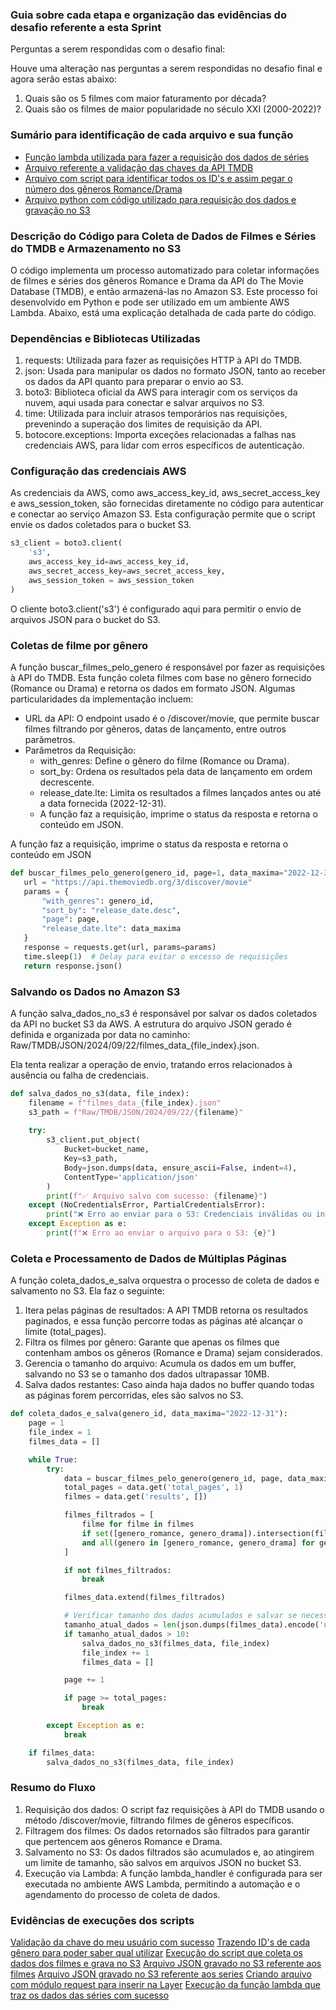 ### Guia sobre cada etapa e organização das evidências do desafio referente a esta Sprint

Perguntas a serem respondidas com o desafio final:

Houve uma alteração nas perguntas a serem respondidas no desafio final e agora serão estas abaixo:

1. Quais são os 5 filmes com maior faturamento por década?
2. Quais são os filmes de maior popularidade no século XXI (2000-2022)?

### Sumário para identificação de cada arquivo e sua função
- [Função lambda utilizada para fazer a requisição dos dados de séries](./lambda_function.py)
- [Arquivo referente a validação das chaves da API TMDB](./script_autenticacao_tmdb.py)
- [Arquivo com script para identificar todos os ID's e assim pegar o número dos gêneros Romance/Drama](./scritp_genero_id.py)
- [Arquivo python com código utilizado para requisição dos dados e gravação no S3](./script_lambda_tmdb.py)



### Descrição do Código para Coleta de Dados de Filmes e Séries do TMDB e Armazenamento no S3

O código implementa um processo automatizado para coletar informações de filmes e séries dos gêneros Romance e Drama da API do The Movie Database (TMDB), e então armazená-las no Amazon S3. Este processo foi desenvolvido em Python e pode ser utilizado em um ambiente AWS Lambda. Abaixo, está uma explicação detalhada de cada parte do código.

### Dependências e Bibliotecas Utilizadas

1. requests: Utilizada para fazer as requisições HTTP à API do TMDB.
2. json: Usada para manipular os dados no formato JSON, tanto ao receber os dados da API quanto para preparar o envio ao S3.
3. boto3: Biblioteca oficial da AWS para interagir com os serviços da nuvem, aqui usada para conectar e salvar arquivos no S3.
4. time: Utilizada para incluir atrasos temporários nas requisições, prevenindo a superação dos limites de requisição da API.
5. botocore.exceptions: Importa exceções relacionadas a falhas nas credenciais AWS, para lidar com erros específicos de autenticação.


### Configuração das credenciais AWS

As credenciais da AWS, como aws_access_key_id, aws_secret_access_key e aws_session_token, são fornecidas diretamente no código para autenticar e conectar ao serviço Amazon S3. Esta configuração permite que o script envie os dados coletados para o bucket S3.

```python
s3_client = boto3.client(
    's3',
    aws_access_key_id=aws_access_key_id,
    aws_secret_access_key=aws_secret_access_key,
    aws_session_token = aws_session_token
)
```
O cliente boto3.client('s3') é configurado aqui para permitir o envio de arquivos JSON para o bucket do S3.

### Coletas de filme por gênero

A função buscar_filmes_pelo_genero é responsável por fazer as requisições à API do TMDB. Esta função coleta filmes com base no gênero fornecido (Romance ou Drama) e retorna os dados em formato JSON. Algumas particularidades da implementação incluem:

- URL da API: O endpoint usado é o /discover/movie, que permite buscar filmes filtrando por gêneros, datas de lançamento, entre outros parâmetros.
- Parâmetros da Requisição:
    - with_genres: Define o gênero do filme (Romance ou Drama).
    - sort_by: Ordena os resultados pela data de lançamento em ordem decrescente.
    - release_date.lte: Limita os resultados a filmes lançados antes ou até a data fornecida (2022-12-31).
    - A função faz a requisição, imprime o status da resposta e retorna o conteúdo em JSON.

 A função faz a requisição, imprime o status da resposta e retorna o conteúdo em JSON

 ```python
 def buscar_filmes_pelo_genero(genero_id, page=1, data_maxima="2022-12-31"):
    url = "https://api.themoviedb.org/3/discover/movie"
    params = {
        "with_genres": genero_id,
        "sort_by": "release_date.desc",
        "page": page,
        "release_date.lte": data_maxima
    }
    response = requests.get(url, params=params)
    time.sleep(1)  # Delay para evitar o excesso de requisições
    return response.json()

 ```

 ### Salvando os Dados no Amazon S3
A função salva_dados_no_s3 é responsável por salvar os dados coletados da API no bucket S3 da AWS. A estrutura do arquivo JSON gerado é definida e organizada por data no caminho: Raw/TMDB/JSON/2024/09/22/filmes_data_{file_index}.json.

Ela tenta realizar a operação de envio, tratando erros relacionados à ausência ou falha de credenciais.

```python
def salva_dados_no_s3(data, file_index):
    filename = f"filmes_data_{file_index}.json"
    s3_path = f"Raw/TMDB/JSON/2024/09/22/{filename}"
    
    try:
        s3_client.put_object(
            Bucket=bucket_name,
            Key=s3_path,
            Body=json.dumps(data, ensure_ascii=False, indent=4),
            ContentType='application/json'
        )
        print(f"✅ Arquivo salvo com sucesso: {filename}")
    except (NoCredentialsError, PartialCredentialsError):
        print("❌ Erro ao enviar para o S3: Credenciais inválidas ou incompletas.")
    except Exception as e:
        print(f"❌ Erro ao enviar o arquivo para o S3: {e}")

```
### Coleta e Processamento de Dados de Múltiplas Páginas
A função coleta_dados_e_salva orquestra o processo de coleta de dados e salvamento no S3. Ela faz o seguinte:

1. Itera pelas páginas de resultados: A API TMDB retorna os resultados paginados, e essa função percorre todas as páginas até alcançar o limite (total_pages).
2. Filtra os filmes por gênero: Garante que apenas os filmes que contenham ambos os gêneros (Romance e Drama) sejam considerados.
3. Gerencia o tamanho do arquivo: Acumula os dados em um buffer, salvando no S3 se o tamanho dos dados ultrapassar 10MB.
4. Salva dados restantes: Caso ainda haja dados no buffer quando todas as páginas forem percorridas, eles são salvos no S3.

```python
def coleta_dados_e_salva(genero_id, data_maxima="2022-12-31"):
    page = 1
    file_index = 1
    filmes_data = []

    while True:
        try:
            data = buscar_filmes_pelo_genero(genero_id, page, data_maxima)
            total_pages = data.get('total_pages', 1)
            filmes = data.get('results', [])

            filmes_filtrados = [
                filme for filme in filmes
                if set([genero_romance, genero_drama]).intersection(filme.get('genre_ids', []))
                and all(genero in [genero_romance, genero_drama] for genero in filme.get('genre_ids', []))
            ]

            if not filmes_filtrados:
                break

            filmes_data.extend(filmes_filtrados)

            # Verificar tamanho dos dados acumulados e salvar se necessário
            tamanho_atual_dados = len(json.dumps(filmes_data).encode('utf-8')) / (1024 * 1024)
            if tamanho_atual_dados > 10:
                salva_dados_no_s3(filmes_data, file_index)
                file_index += 1
                filmes_data = []

            page += 1

            if page >= total_pages:
                break

        except Exception as e:
            break

    if filmes_data:
        salva_dados_no_s3(filmes_data, file_index)
```

### Resumo do Fluxo
1. Requisição dos dados: O script faz requisições à API do TMDB usando o método /discover/movie, filtrando filmes de gêneros específicos.
2. Filtragem dos filmes: Os dados retornados são filtrados para garantir que pertencem aos gêneros Romance e Drama.
3. Salvamento no S3: Os dados filtrados são acumulados e, ao atingirem um limite de tamanho, são salvos em arquivos JSON no bucket S3.
4. Execução via Lambda: A função lambda_handler é configurada para ser executada no ambiente AWS Lambda, permitindo a automação e o agendamento do processo de coleta de dados.

### Evidências de execuções dos scripts

[Validação da chave do meu usuário com sucesso](../Desafio/Evidencias/sucesso%20na%20validação%20da%20API.png)
[Trazendo ID's de cada gênero para poder saber qual utilizar](../Desafio/Evidencias/script%20para%20consulta%20dos%20gêneros.png)
[Execução do script que coleta os dados dos filmes e grava no S3](../Desafio/Evidencias/coleta%20concluída%20TMDB.png)
[Arquivo JSON gravado no S3 referente aos filmes](../Desafio/Evidencias/arquivo%20da%20requisição%20TMDB%20salvo%20no%20bucket.png)
[Arquivo JSON gravado no S3 referente aos series](../Desafio/Evidencias/arquivo%20JSON%20series%20S3.png)
[Criando arquivo com módulo request para inserir na Layer](../Desafio/Evidencias/criando%20pasta%20com%20módulo%20request%20para%20layer.png)
[Execução da função lambda que traz os dados das séries com sucesso](../Desafio/Evidencias/execução%20concluida%20lambda-series.png)